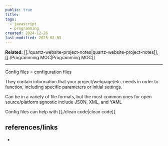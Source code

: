```yaml
---
public: true
title: 
tags:
  - javascript
  - programming
created: 2024-12-26
last-modified: 2025-02-03
---
```

**Related:** [[./quartz-website-project-notes|quartz-website-project-notes]], [[./Programming MOC|Programming MOC]]  
  
---  
Config files = configuration files  
  
They contain information that your project/webpage/etc. needs in order to function, including specific parameters or initial settings.  
  
Can be in a variety of file formats, but the most common ones for open source/platform agnostic include JSON, XML, and YAML  
  
Config files can help with [[./clean code|clean code]].  
  
  
  
## references/links  
*   
